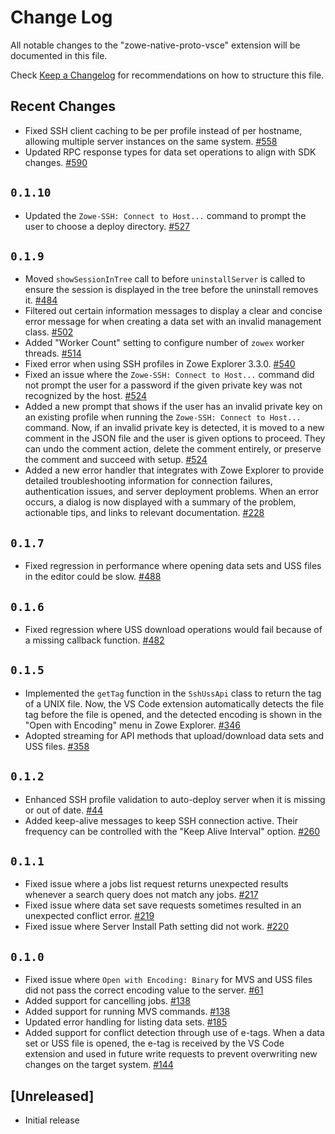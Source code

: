 # Change Log

All notable changes to the "zowe-native-proto-vsce" extension will be documented in this file.

Check [Keep a Changelog](http://keepachangelog.com/) for recommendations on how to structure this file.

## Recent Changes

- Fixed SSH client caching to be per profile instead of per hostname, allowing multiple server instances on the same system. [#558](https://github.com/zowe/zowe-native-proto/pull/558)
- Updated RPC response types for data set operations to align with SDK changes. [#590](https://github.com/zowe/zowe-native-proto/pull/590)

## `0.1.10`

- Updated the `Zowe-SSH: Connect to Host...` command to prompt the user to choose a deploy directory. [#527](https://github.com/zowe/zowe-native-proto/issues/527)

## `0.1.9`

- Moved `showSessionInTree` call to before `uninstallServer` is called to ensure the session is displayed in the tree before the uninstall removes it. [#484](https://github.com/zowe/zowe-native-proto/issues/484)
- Filtered out certain information messages to display a clear and concise error message for when creating a data set with an invalid management class. [#502](https://github.com/zowe/zowe-native-proto/issues/502)
- Added "Worker Count" setting to configure number of `zowex` worker threads. [#514](https://github.com/zowe/zowe-native-proto/pull/514)
- Fixed error when using SSH profiles in Zowe Explorer 3.3.0. [#540](https://github.com/zowe/zowe-native-proto/issues/540)
- Fixed an issue where the `Zowe-SSH: Connect to Host...` command did not prompt the user for a password if the given private key was not recognized by the host. [#524](https://github.com/zowe/zowe-native-proto/issues/524)
- Added a new prompt that shows if the user has an invalid private key on an existing profile when running the `Zowe-SSH: Connect to Host...` command. Now, if an invalid private key is detected, it is moved to a new comment in the JSON file and the user is given options to proceed. They can undo the comment action, delete the comment entirely, or preserve the comment and succeed with setup. [#524](https://github.com/zowe/zowe-native-proto/issues/524)
- Added a new error handler that integrates with Zowe Explorer to provide detailed troubleshooting information for connection failures, authentication issues, and server deployment problems. When an error occurs, a dialog is now displayed with a summary of the problem, actionable tips, and links to relevant documentation. [#228](https://github.com/zowe/zowe-native-proto/issues/228)

## `0.1.7`

- Fixed regression in performance where opening data sets and USS files in the editor could be slow. [#488](https://github.com/zowe/zowe-native-proto/pull/488)

## `0.1.6`

- Fixed regression where USS download operations would fail because of a missing callback function. [#482](https://github.com/zowe/zowe-native-proto/issues/482)

## `0.1.5`

- Implemented the `getTag` function in the `SshUssApi` class to return the tag of a UNIX file. Now, the VS Code extension automatically detects the file tag before the file is opened, and the detected encoding is shown in the "Open with Encoding" menu in Zowe Explorer. [#346](https://github.com/zowe/zowe-native-proto/issues/346)
- Adopted streaming for API methods that upload/download data sets and USS files. [#358](https://github.com/zowe/zowe-native-proto/pull/358)

## `0.1.2`

- Enhanced SSH profile validation to auto-deploy server when it is missing or out of date. [#44](https://github.com/zowe/zowe-native-proto/issues/44)
- Added keep-alive messages to keep SSH connection active. Their frequency can be controlled with the "Keep Alive Interval" option. [#260](https://github.com/zowe/zowe-native-proto/issues/260)

## `0.1.1`

- Fixed issue where a jobs list request returns unexpected results whenever a search query does not match any jobs. [#217](https://github.com/zowe/zowe-native-proto/pull/217)
- Fixed issue where data set save requests sometimes resulted in an unexpected conflict error. [#219](https://github.com/zowe/zowe-native-proto/pull/219)
- Fixed issue where Server Install Path setting did not work. [#220](https://github.com/zowe/zowe-native-proto/pull/220)

## `0.1.0`

- Fixed issue where `Open with Encoding: Binary` for MVS and USS files did not pass the correct encoding value to the server. [#61](https://github.com/zowe/zowe-native-proto/pull/61)
- Added support for cancelling jobs. [#138](https://github.com/zowe/zowe-native-proto/pull/138)
- Added support for running MVS commands. [#138](https://github.com/zowe/zowe-native-proto/pull/138)
- Updated error handling for listing data sets. [#185](https://github.com/zowe/zowe-native-proto/pull/185)
- Added support for conflict detection through use of e-tags. When a data set or USS file is opened, the e-tag is received by the VS Code extension and used in future write requests to prevent overwriting new changes on the target system. [#144](https://github.com/zowe/zowe-native-proto/issues/144)

## [Unreleased]

- Initial release
